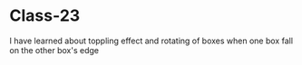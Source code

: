# Class-23
I have learned about toppling effect and rotating of boxes when one box fall on the other box's edge 
